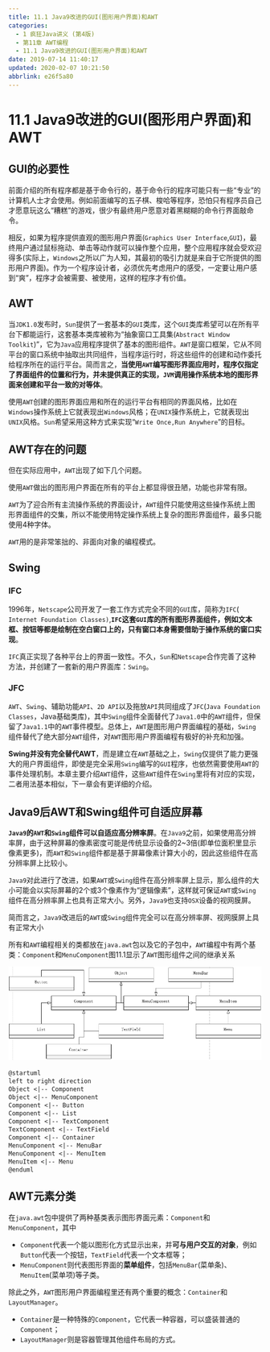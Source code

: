 ```yaml
---
title: 11.1 Java9改进的GUI(图形用户界面)和AWT
categories: 
  - 1 疯狂Java讲义 (第4版)
  - 第11章 AWT编程
  - 11.1 Java9改进的GUI(图形用户界面)和AWT
date: 2019-07-14 11:40:17
updated: 2020-02-07 10:21:50
abbrlink: e26f5a80
---
```

# 11.1 Java9改进的GUI(图形用户界面)和AWT
## GUI的必要性
前面介绍的所有程序都是基于命令行的，基于命令行的程序可能只有一些“专业”的计算机人士才会使用。例如前面编写的五子棋、梭哈等程序，恐怕只有程序员自己才愿意玩这么“糟糕”的游戏，很少有最终用户愿意对着黑糊糊的命令行界面敲命令。

相反，如果为程序提供直观的图形用户界面(`Graphics User Interface`,`GUI`)，最终用户通过鼠标拖动、单击等动作就可以操作整个应用，整个应用程序就会受欢迎得多(实际上，`Windows`之所以广为人知，其最初的吸引力就是来自于它所提供的图形用户界面)。作为一个程序设计者，必须优先考虑用户的感受，一定要让用户感到“爽”，程序才会被需要、被使用，这样的程序才有价值。

## AWT
当`JDK1.0`发布时，`Sun`提供了一套基本的`GUI`类库，这个`GUI`类库希望可以在所有平台下都能运行，这套基本类库被称为“抽象窗口工具集(`Abstract Window Toolkit`)”，它为`Java`应用程序提供了基本的图形组件。`AWT`是窗口框架，它从不同平台的窗口系统中抽取出共同组件，当程序运行时，将这些组件的创建和动作委托给程序所在的运行平台。简而言之，**当使用`AWT`编写图形界面应用时，程序仅指定了界面组件的位置和行为，并未提供真正的实现，`JVM`调用操作系统本地的图形界面来创建和平台一致的对等体**。

使用`AWT`创建的图形界面应用和所在的运行平台有相同的界面风格，比如在`Windows`操作系统上它就表现出`Windows`风格；在`UNIX`操作系统上，它就表现出`UNIX`风格。`Sun`希望采用这种方式来实现“`Write Once,Run Anywhere`”的目标。

## AWT存在的问题
但在实际应用中，`AWT`出现了如下几个问题。

使用`AWT`做出的图形用户界面在所有的平台上都显得很丑陋，功能也非常有限。

`AWT`为了迎合所有主流操作系统的界面设计，`AWT`组件只能使用这些操作系统上图形界面组件的交集，所以不能使用特定操作系统上复杂的图形界面组件，最多只能使用4种字体。

`AWT`用的是非常笨拙的、非面向对象的编程模式。

## Swing
### IFC
1996年，`Netscape`公司开发了一套工作方式完全不同的`GUI`库，简称为`IFC`(` Internet Foundation Classes)`,**`IFC`这套`GUI`库的所有图形界面组件，例如文本框、按钮等都是绘制在空白窗口上的，只有窗口本身需要借助于操作系统的窗口实现**。

`IFC`真正实现了各种平台上的界面一致性。不久，`Sun`和`Netscape`合作完善了这种方法，并创建了一套新的用户界面库：`Swing`。

### JFC
`AWT`、`Swing`、辅助功能`API`、`2D API`以及拖放`API`共同组成了`JFC`(`Java Foundation Classes`，Java基础类库)，其中`Swing`组件全面替代了`Java1.0`中的`AWT`组件，但保留了`Java1.1`中的`AWT`事件模型。总体上，`AWT`是图形用户界面编程的基础，`Swing`组件替代了绝大部分`AWT`组件，对`AWT`图形用户界面编程有极好的补充和加强。

**Swing并没有完全替代AWT**，而是建立在`AWT`基础之上，`Swing`仅提供了能力更强大的用户界面组件，即使是完全采用`Swing`编写的`GUI`程序，也依然需要使用`AWT`的事件处理机制。本章主要介绍`AWT`组件，这些`AWT`组件在`Swing`里将有对应的实现，二者用法基本相似，下一章会有更详细的介绍。

## Java9后AWT和Swing组件可自适应屏幕
**`Java9`的`AWT`和`Swing`组件可以自适应高分辨率屏**。在`Java9`之前，如果使用高分辨率屏，由于这种屏幕的像素密度可能是传统显示设备的2~3倍(即单位面积里显示像素更多)，而`AWT`和`Swing`组件都是基于屏幕像素计算大小的，因此这些组件在高分辨率屏上比较小。

`Java9`对此进行了改进，如果`AWT`或`Swing`组件在高分辨率屏上显示，那么组件的大小可能会以实际屏幕的2个或3个像素作为“逻辑像素”，这样就可保证`AWT`或`Swing`组件在高分辨率屏上也具有正常大小。另外，`Java9`也支持`OSX`设备的视网膜屏。

简而言之，`Java9`改进后的`AWT`或`Swing`组件完全可以在高分辨率屏、视网膜屏上具有正常大小

所有和`AWT`编程相关的类都放在`java.awt`包以及它的子包中，`AWT`编程中有两个基类：`Component`和`MenuComponent`图11.1显示了`AWT`图形组件之间的继承关系

![这里有一张图片](https://raw.githubusercontent.com/lanlan2017/images/master/CrazyJavaHandout4/Chapter4/11.1.0/1.png)


```plantuml
@startuml
left to right direction
Object <|-- Component
Object <|-- MenuComponent
Component <|-- Button
Component <|-- List
Component <|-- TextComponent
TextComponent <|-- TextField
Component <|-- Container
MenuComponent <|-- MenuBar
MenuComponent <|-- MenuItem
MenuItem <|-- Menu
@enduml
```


## AWT元素分类
在`java.awt`包中提供了两种基类表示图形界面元素：`Component`和`MenuComponent`，其中
- `Component`代表一个能以图形化方式显示出来，并**可与用户交互的对象**，例如`Button`代表一个按钮，`TextField`代表一个文本框等；
- `MenuComponent`则代表图形界面的**菜单组件**，包括`MenuBar`(菜单条)、`MenuItem`(菜单项)等子类。

除此之外，`AWT`图形用户界面编程里还有两个重要的概念：`Container`和`LayoutManager`。
- `Container`是一种特殊的`Component`，它代表一种容器，可以盛装普通的`Component`；
- `LayoutManager`则是容器管理其他组件布局的方式。

<!-- CrazyJavaHandout4/Chapter4/11.1.0/ -->
